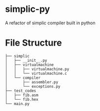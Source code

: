 # simplic-py
A refactor of simplic compiler built in python

# File Structure
```
├── simplic
│   ├── __init__.py
│   ├── virtualmachine
│   │   ├── virtualmachine.py
│   │   └── virtualmachine.c
│   └── compiler
│       ├── assembler.py
│       └── exceptions.py
├── test_codes
│   ├── fib.asm
│   └── fib.hex
└── main.py
```
